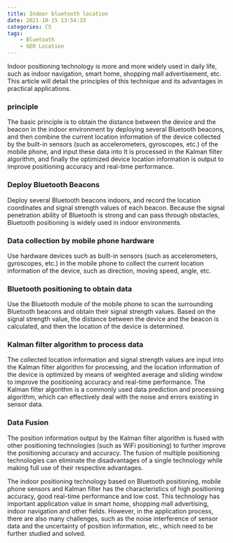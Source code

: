 ```yaml
---
title: Indoor bluetooth location
date: 2021-10-15 13:54:33
categories: CS
tags:
    - Bluetooth
    - GEO Location
---
```



Indoor positioning technology is more and more widely used in daily life, such as indoor navigation, smart home, shopping mall advertisement, etc. This article will detail the principles of this technique and its advantages in practical applications.



### principle

The basic principle is to obtain the distance between the device and the beacon in the indoor environment by deploying several Bluetooth beacons, and then combine the current location information of the device collected by the built-in sensors (such as accelerometers, gyroscopes, etc.) of the mobile phone, and input these data into It is processed in the Kalman filter algorithm, and finally the optimized device location information is output to improve positioning accuracy and real-time performance.

### Deploy Bluetooth Beacons

Deploy several Bluetooth beacons indoors, and record the location coordinates and signal strength values of each beacon. Because the signal penetration ability of Bluetooth is strong and can pass through obstacles, Bluetooth positioning is widely used in indoor environments.

### Data collection by mobile phone hardware

Use hardware devices such as built-in sensors (such as accelerometers, gyroscopes, etc.) in the mobile phone to collect the current location information of the device, such as direction, moving speed, angle, etc.

### Bluetooth positioning to obtain data

Use the Bluetooth module of the mobile phone to scan the surrounding Bluetooth beacons and obtain their signal strength values. Based on the signal strength value, the distance between the device and the beacon is calculated, and then the location of the device is determined.

### Kalman filter algorithm to process data

The collected location information and signal strength values are input into the Kalman filter algorithm for processing, and the location information of the device is optimized by means of weighted average and sliding window to improve the positioning accuracy and real-time performance. The Kalman filter algorithm is a commonly used data prediction and processing algorithm, which can effectively deal with the noise and errors existing in sensor data.

### Data Fusion

The position information output by the Kalman filter algorithm is fused with other positioning technologies (such as WiFi positioning) to further improve the positioning accuracy and accuracy. The fusion of multiple positioning technologies can eliminate the disadvantages of a single technology while making full use of their respective advantages.

The indoor positioning technology based on Bluetooth positioning, mobile phone sensors and Kalman filter has the characteristics of high positioning accuracy, good real-time performance and low cost. This technology has important application value in smart home, shopping mall advertising, indoor navigation and other fields. However, in the application process, there are also many challenges, such as the noise interference of sensor data and the uncertainty of position information, etc., which need to be further studied and solved.
